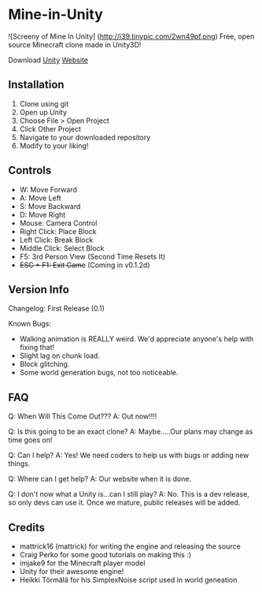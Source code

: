 Mine-in-Unity
=============
![Screeny of Mine In Unity] (http://i39.tinypic.com/2wn49pf.png)
Free, open source Minecraft clone made in Unity3D!

Download [Unity](http://unity3d.com/)
[Website](http://mineinunity.info)

Installation
------------
1. Clone using git
2. Open up Unity
3. Choose File > Open Project
4. Click Other Project
5. Navigate to your downloaded repository
6. Modify to your liking!

Controls
--------
- W: Move Forward
- A: Move Left
- S: Move Backward
- D: Move Right
- Mouse: Camera Control
- Right Click: Place Block
- Left Click: Break Block
- Middle Click: Select Block
- F5: 3rd Person View (Second Time Resets It)
- ~~ESC + F1: Exit Game~~ (Coming in v0.1.2d)

Version Info
------------
Changelog:
First Release (0.1)

Known Bugs:
- Walking animation is REALLY weird. We'd appreciate anyone's help with fixing that!
- Slight lag on chunk load.
- Block glitching.
- Some world generation bugs, not too noticeable.

FAQ
---

Q: When Will This Come Out???   A: Out now!!!!

Q: Is this going to be an exact clone? A: Maybe.....Our plans may change as time goes on!

Q: Can I help? A: Yes! We need coders to help us with bugs or adding new things.

Q: Where can I get help? A: Our website when it is done.

Q: I don't now what a Unity is...can I still play? A: No. This is a dev release, so only devs can use it. Once we mature, public releases will be added.

Credits
-------

- mattrick16 (mattrick) for writing the engine and releasing the source
- Craig Perko for some good tutorials on making this :)
- imjake9 for the Minecraft player model
- Unity for their awesome engine!
- Heikki Törmälä for his SimplexNoise script used in world geneation

